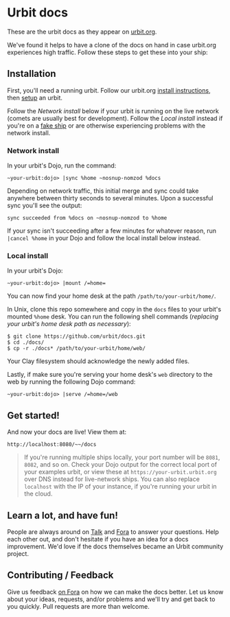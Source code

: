 # Urbit docs

These are the urbit docs as they appear on [urbit.org](https://urbit.org/docs/).

We've found it helps to have a clone of the docs on hand in case urbit.org
experiences high traffic. Follow these steps to get these into your ship:

## Installation

First, you'll need a running urbit. Follow our urbit.org [install
instructions](https://urbit.org/docs/using/install/), then
[setup](https://urbit.org/docs/using/setup/) an urbit.

Follow the *Network install* below if your urbit is running on the live network
(comets are usually best for development). Follow the *Local install* instead if
you're on a [fake
ship](https://fora.urbit.org/general/posts/~2017.1.5..21.31.04..20f3~/) or are otherwise
experiencing problems with the network install.

### Network install

In your urbit's Dojo, run the command:

    ~your-urbit:dojo> |sync %home ~nosnup-nomzod %docs

Depending on network traffic, this initial merge and sync could take anywhere
between thirty seconds to several minutes. Upon a successful sync you'll see the
output:

    sync succeeded from %docs on ~nosnup-nomzod to %home

If your sync isn't succeeding after a few minutes for whatever reason, run
`|cancel %home` in your Dojo and follow the local install below instead.

### Local install

In your urbit's Dojo:

    ~your-urbit:dojo> |mount /=home=

You can now find your home desk at the path `/path/to/your-urbit/home/`.

In Unix, clone this repo somewhere and copy in the `docs` files to your urbit's
mounted `%home` desk. You can run the following shell commands (*replacing your
urbit's home desk path as necessary*):

    $ git clone https://github.com/urbit/docs.git
    $ cd ./docs/
    $ cp -r ./docs* /path/to/your-urbit/home/web/

Your Clay filesystem should acknowledge the newly added files.

Lastly, if make sure you're serving your home desk's `web` directory to the web
by running the following Dojo command:

    ~your-urbit:dojo> |serve /=home=/web

## Get started!

And now your docs are live! View them at:

    http://localhost:8080/~~/docs

> If you're running multiple ships locally, your port number will be `8081`,
> `8082`, and so on. Check your Dojo output for the correct local port of
> your examples urbit, or view these at `https://your-urbit.urbit.org` over DNS
> instead for live-network ships. You can also replace `localhost` with the IP
> of your instance, if you're running your urbit in the cloud.

## Learn a lot, and have fun!

People are always around on
[Talk](https://urbit.org/docs/using/setup#-messaging-talk) and
[Fora](https://fora.urbit.org/) to answer your questions. Help each other
out, and don't hesitate if you have an idea for a docs improvement. We'd love if
the docs themselves became an Urbit community project.

## Contributing / Feedback

Give us feedback [on Fora](https://fora.urbit.org/) on how we can make the
docs better. Let us know about your ideas, requests, and/or problems and we'll
try and get back to you quickly. Pull requests are more than welcome.
